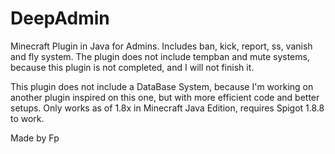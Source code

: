 # DeepAdmin
Minecraft Plugin in Java for Admins. Includes ban, kick, report, ss, vanish and fly system.
The plugin does not include tempban and mute systems, because this plugin is not completed, and I will not finish it.

This plugin does not include a DataBase System, because I'm working on another plugin inspired on this one, but with more efficient code and better setups.
Only works as of 1.8x in Minecraft Java Edition, requires Spigot 1.8.8 to work.

Made by Fp

